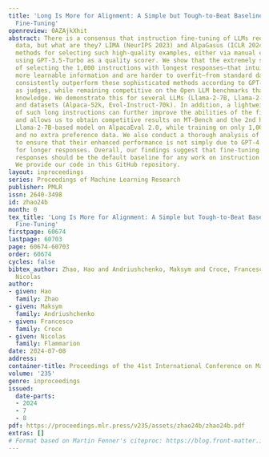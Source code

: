 ```yaml
---
title: 'Long Is More for Alignment: A Simple but Tough-to-Beat Baseline for Instruction
  Fine-Tuning'
openreview: 0AZAjkXhit
abstract: There is a consensus that instruction fine-tuning of LLMs requires high-quality
  data, but what are they? LIMA (NeurIPS 2023) and AlpaGasus (ICLR 2024) are state-of-the-art
  methods for selecting such high-quality examples, either via manual curation or
  using GPT-3.5-Turbo as a quality scorer. We show that the extremely simple baseline
  of selecting the 1,000 instructions with longest responses—that intuitively contain
  more learnable information and are harder to overfit—from standard datasets can
  consistently outperform these sophisticated methods according to GPT-4 and PaLM-2
  as judges, while remaining competitive on the Open LLM benchmarks that test factual
  knowledge. We demonstrate this for several LLMs (Llama-2-7B, Llama-2-13B, Mistral-7B-v0.1)
  and datasets (Alpaca-52k, Evol-Instruct-70k). In addition, a lightweight refinement
  of such long instructions can further improve the abilities of the fine-tuned LLMs,
  and allows us to obtain competitive results on MT-Bench and the 2nd highest-ranked
  Llama-2-7B-based model on AlpacaEval 2.0, while training on only 1,000 examples
  and no extra preference data. We also conduct a thorough analysis of our models
  to ensure that their enhanced performance is not simply due to GPT-4’s preference
  for longer responses. Overall, our findings suggest that fine-tuning on the longest
  responses should be the default baseline for any work on instruction fine-tuning.
  We provide our code in this GitHub repository.
layout: inproceedings
series: Proceedings of Machine Learning Research
publisher: PMLR
issn: 2640-3498
id: zhao24b
month: 0
tex_title: 'Long Is More for Alignment: A Simple but Tough-to-Beat Baseline for Instruction
  Fine-Tuning'
firstpage: 60674
lastpage: 60703
page: 60674-60703
order: 60674
cycles: false
bibtex_author: Zhao, Hao and Andriushchenko, Maksym and Croce, Francesco and Flammarion,
  Nicolas
author:
- given: Hao
  family: Zhao
- given: Maksym
  family: Andriushchenko
- given: Francesco
  family: Croce
- given: Nicolas
  family: Flammarion
date: 2024-07-08
address:
container-title: Proceedings of the 41st International Conference on Machine Learning
volume: '235'
genre: inproceedings
issued:
  date-parts:
  - 2024
  - 7
  - 8
pdf: https://proceedings.mlr.press/v235/assets/zhao24b/zhao24b.pdf
extras: []
# Format based on Martin Fenner's citeproc: https://blog.front-matter.io/posts/citeproc-yaml-for-bibliographies/
---
```

